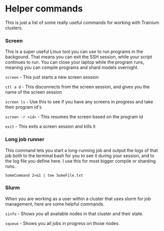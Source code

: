 # Helper commands
This is just a list of some really useful commands for working with Trainium clusters.

### Screen
This is a super useful Linux tool you can use to run programs in the backgound. That means you can exit the SSH session, while your script continues to run. You can close your laptop while the program runs, meaning you can compile programs and shard models overnight.

`screen` - This just starts a new screen session

`ctl a d` - This disconnects from the screen session, and gives you the name of the screen session

`screen ls` - Use this to see if you have any screens in progress and take their program id's

`screen -r <id>` - This resumes the screen based on the program id

`exit` - This exits a screen session and kills it


### Long job runner
This command lets you start a long-running job and output the logs of that job both to the terminal bash for you to see it during your session, and to the log file you define here. I use this for most bigger compile or sharding runs.

`SomeCommand 2>&1 | tee SomeFile.txt`


### Slurm
When you are working as a user within a cluster that uses slurm for job management, here are some helpful commands.

`sinfo` - Shows you all available nodes in that cluster and their state.

`squeue` - Shows you all jobs in progress on those nodes.
